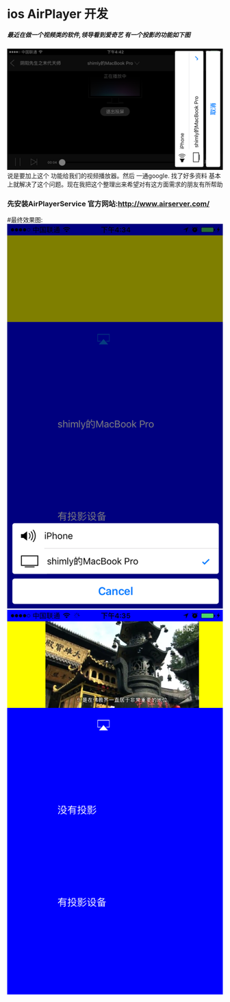# ios AirPlayer 开发
##### 最近在做一个视频类的软件,领导看到爱奇艺 有一个投影的功能如下图
![](https://github.com/SHIMLY-GitHub/AirPlayerDemo/blob/master/AirPlayerDemo/IMG_0975.PNG) <br>
说是要加上这个 功能给我们的视频播放器。然后 一通google. 找了好多资料 基本上就解决了这个问题。现在我把这个整理出来希望对有这方面需求的朋友有所帮助

### 先安装AirPlayerService 官方网站:http://www.airserver.com/
#最终效果图:![](https://github.com/SHIMLY-GitHub/AirPlayerDemo/blob/master/AirPlayerDemo/IMG_0973.PNG)<br>
![](https://github.com/SHIMLY-GitHub/AirPlayerDemo/blob/master/AirPlayerDemo/IMG_0974.PNG)

